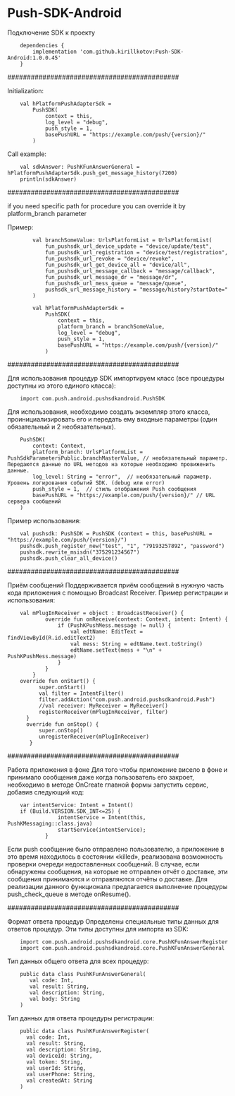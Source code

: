 # Push-SDK-Android

Подключение SDK к проекту

        dependencies {
            implementation 'com.github.kirillkotov:Push-SDK-Android:1.0.0.45'
        }


############################################

Initialization:

        val hPlatformPushAdapterSdk =
            PushSDK(
                context = this,
                log_level = "debug",
                push_style = 1,
                basePushURL = "https://example.com/push/{version}/"
            )

Call example:

        val sdkAnswer: PushKFunAnswerGeneral = hPlatformPushAdapterSdk.push_get_message_history(7200)
        println(sdkAnswer)

############################################

if you need specific path for procedure you can override it by platform_branch parameter

Пример:

            val branchSomeValue: UrlsPlatformList = UrlsPlatformList(
                fun_pushsdk_url_device_update = "device/update/test",
                fun_pushsdk_url_registration = "device/test/registration",
                fun_pushsdk_url_revoke = "device/revoke",
                fun_pushsdk_url_get_device_all = "device/all",
                fun_pushsdk_url_message_callback = "message/callback",
                fun_pushsdk_url_message_dr = "message/dr",
                fun_pushsdk_url_mess_queue = "message/queue",
                pushsdk_url_message_history = "message/history?startDate="
            )

            val hPlatformPushAdapterSdk =
                PushSDK(
                    context = this,
                    platform_branch = branchSomeValue,
                    log_level = "debug",
                    push_style = 1,
                    basePushURL = "https://example.com/push/{version}/"
                )

############################################

Для использования процедур SDK импортируем класс (все процедуры доступны из этого единого класса):

        import com.push.android.pushsdkandroid.PushSDK

Для использования, необходимо создать экземпляр этого класса, проинициализировать его и передать ему входные параметры (один обязательный и 2 необязательных).

        PushSDK(
            context: Context,
            platform_branch: UrlsPlatformList = PushSdkParametersPublic.branchMasterValue, // необязательный параметр. Передаются данные по URL методов на которые необходимо провиженить данные.
            log_level: String = "error",  // необязательный параметр. Уровень логирования событий SDK. (debug или error)
            push_style = 1,  // стиль отображения Push сообщения
            basePushURL = "https://example.com/push/{version}/" // URL сервера сообщений
        )

Пример использования:

        val pushsdk: PushSDK = PushSDK (context = this, basePushURL = "https://example.com/push/{version}/")
        pushsdk.push_register_new("test", "1", "79193257892", "password")
        pushsdk.rewrite_msisdn("375291234567")
        pushsdk.push_clear_all_device()

############################################

Приём сообщений
Поддерживается приём сообщений в нужную часть кода приложения с помощью Broadcast Receiver.
Пример регистрации и использования:

        val mPlugInReceiver = object : BroadcastReceiver() {
                override fun onReceive(context: Context, intent: Intent) {
                    if (PushKPushMess.message != null) {
                        val edtName: EditText = findViewById(R.id.editText2)
                        val mess: String = edtName.text.toString()
                        edtName.setText(mess + "\n" + PushKPushMess.message)
                    }
                }
            }
        override fun onStart() {
              super.onStart()
              val filter = IntentFilter()
              filter.addAction("com.push.android.pushsdkandroid.Push")
              //val receiver: MyReceiver = MyReceiver()
              registerReceiver(mPlugInReceiver, filter)
          }
          override fun onStop() {
              super.onStop()
              unregisterReceiver(mPlugInReceiver)
           }


############################################

Работа приложения в фоне
Для того чтобы приложение висело в фоне и принимало сообщения даже когда пользователь его закроет, необходимо в методе OnCreate главной формы запустить сервис, добавив следующий код:

        var intentService: Intent = Intent()
        if (Build.VERSION.SDK_INT<=25) {
                    intentService = Intent(this, PushKMessaging::class.java)
                    startService(intentService);
                }

Если push сообщение было отправлено пользователю, а приложение в это время находилось в состоянии «killed», реализована возможность проверки очереди недоставленных сообщений. В случае, если обнаружены сообщения, на которые не отправлен отчёт о доставке, эти сообщения принимаются и отправляются отчёты о доставке.
Для реализации данного функционала предлагается выполнение процедуры push_check_queue в методе onResume().


############################################

Формат ответа процедур
Определены специальные типы данных для ответов процедур. Эти типы доступны для импорта из SDK:

        import com.push.android.pushsdkandroid.core.PushKFunAnswerRegister
        import com.push.android.pushsdkandroid.core.PushKFunAnswerGeneral

Тип данных общего ответа для всех процедур:

        public data class PushKFunAnswerGeneral(
           val code: Int,
           val result: String,
           val description: String,
           val body: String
        )

Тип данных для ответа процедуры регистрации:

        public data class PushKFunAnswerRegister(
          val code: Int,
          val result: String,
          val description: String,
          val deviceId: String,
          val token: String,
          val userId: String,
          val userPhone: String,
          val createdAt: String
        )
